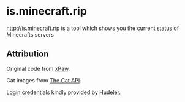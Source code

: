 # is.minecraft.rip
http://is.minecraft.rip is a tool which shows you the current status of Minecrafts servers

## Attribution
Original code from [xPaw](https://github.com/xPaw/mcstatus).

Cat images from [The Cat API](http://thecatapi.com/).

Login credentials kindly provided by [Hudeler](https://twitter.com/Hudeler).
